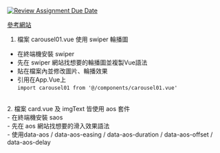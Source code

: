 [![Review Assignment Due Date](https://classroom.github.com/assets/deadline-readme-button-22041afd0340ce965d47ae6ef1cefeee28c7c493a6346c4f15d667ab976d596c.svg)](https://classroom.github.com/a/aMHx-K_k)


 [參考網站](https://jo-zu-works.site/)
 1. 檔案 carousel01.vue 使用 swiper 輪播圖 <br>
 - 在終端機安裝 swiper <br>
 - 先在 swiper 網站找想要的輪播圖並複製Vue語法 <br>
 - 貼在檔案內並修改圖片、輪播效果 <br>
 - 引用在App.Vue上 <br>
       ```
          import carousel01 from '@/components/carousel01.vue'
       ```
        

 <br>
   2. 檔案 card.vue 及 imgText 皆使用 aos 套件 <br>
 - 在終端機安裝 saos <br>
 - 先在 aos 網站找想要的滑入效果語法 <br>
 - 使用data-aos / data-aos-easing / data-aos-duration / data-aos-offset / data-aos-delay <br>
          
